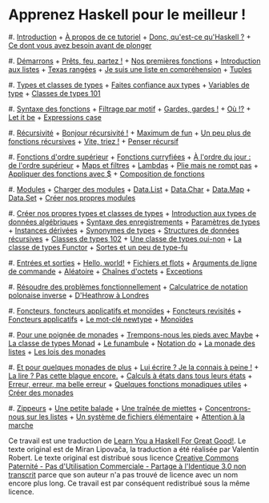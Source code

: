 Apprenez Haskell pour le meilleur !
===================================

#. [Introduction](introduction)
    + [À propos de ce tutoriel](introduction#a-propos-de-ce-tutoriel)
    + [Donc, qu'est-ce qu'Haskell ?](introduction#donc-qu-est-ce-qu-haskell)
    + [Ce dont vous avez besoin avant de plonger](introduction#ce-dont-vous-avez-besoin-avant-de-plonger)

#. [Démarrons](demarrons)
    + [Prêts, feu, partez !](demarrons#prets-feu-partez)
    + [Nos premières fonctions](demarrons#nos-premieres-fonctions)
    + [Introduction aux listes](demarrons#introduction-aux-listes)
    + [Texas rangées](demarrons#texas-rangees)
    + [Je suis une liste en compréhension](demarrons#je-suis-une-liste-en-comprehension)
    + [Tuples](demarrons#tuples)

#. [Types et classes de types](types-et-classes-de-types)
    + [Faites confiance aux types](types-et-classes-de-types#faites-confiance-aux-types)
    + [Variables de type](types-et-classes-de-types#variables-de-type)
    + [Classes de types 101](types-et-classes-de-types#classes-de-types-101)

#. [Syntaxe des fonctions](syntaxe-des-fonctions)
    + [Filtrage par motif](syntaxe-des-fonctions#filtrage-par-motif)
    + [Gardes, gardes !](syntaxe-des-fonctions#gardes-gardes)
    + [Où !?](syntaxe-des-fonctions#ou)
    + [Let it be](syntaxe-des-fonctions#let-it-be)
    + [Expressions case](syntaxe-des-fonctions#expressions-case)

#. [Récursivité](recursivite)
    + [Bonjour récursivité !](recursivite#bonjour-recursivite)
    + [Maximum de fun](recursivite#maximum-de-fun)
    + [Un peu plus de fonctions récursives](recursivite#un-peu-plus-de-fonctions-recursives)
    + [Vite, triez !](recursivite#vite-triez)
    + [Penser récursif](recursivite#penser-recursif)

#. [Fonctions d'ordre supérieur](fonctions-d-ordre-superieur)
    + [Fonctions curryfiées](fonctions-d-ordre-superieur#fonctions-curryfiees)
    + [À l'ordre du jour : de l'ordre supérieur](fonctions-d-ordre-superieur#a-l-ordre-du-jour-de-l-ordre-superieur)
    + [Maps et filtres](fonctions-d-ordre-superieur#maps-et-filtres)
    + [Lambdas](fonctions-d-ordre-superieur#lambdas)
    + [Plie mais ne rompt pas](fonctions-d-ordre-superieur#plie-mais-ne-rompt-pas)
    + [Appliquer des fonctions avec $](fonctions-d-ordre-superieur#appliquer-des-fonctions)
    + [Composition de fonctions](fonctions-d-ordre-superieur#composition-de-fonctions)

#. [Modules](modules)
    + [Charger des modules](modules#charger-des-modules)
    + [Data.List](modules#data-list)
    + [Data.Char](modules#data-char)
    + [Data.Map](modules#data-map)
    + [Data.Set](modules#data-set)
    + [Créer nos propres modules](modules#creer-nos-propres-modules)

#. [Créer nos propres types et classes de types](creer-nos-propres-types-et-classes-de-types)
    + [Introduction aux types de données algébriques](creer-nos-propres-types-et-classes-de-types#introduction-aux-types-de-donnees-algebriques)
    + [Syntaxe des enregistrements](creer-nos-propres-types-et-classes-de-types#syntaxe-des-enregistrements)
    + [Paramètres de types](creer-nos-propres-types-et-classes-de-types#parametres-de-types)
    + [Instances dérivées](creer-nos-propres-types-et-classes-de-types#instances-derivees)
    + [Synonymes de types](creer-nos-propres-types-et-classes-de-types#synonymes-de-types)
    + [Structures de données récursives](creer-nos-propres-types-et-classes-de-types#structures-de-donnees-recursives)
    + [Classes de types 102](creer-nos-propres-types-et-classes-de-types#classes-de-types-102)
    + [Une classe de types oui-non](creer-nos-propres-types-et-classes-de-types#une-classe-de-types-oui-non)
    + [La classe de types Functor](creer-nos-propres-types-et-classes-de-types#la-classe-de-types-functor)
    + [Sortes et un peu de type-fu](creer-nos-propres-types-et-classes-de-types#sortes-et-un-peu-de-type-fu)

#. [Entrées et sorties](entrees-et-sorties)
    + [Hello, world!](entrees-et-sorties#hello-world)
    + [Fichiers et flots](entrees-et-sorties#fichiers-et-flots)
    + [Arguments de ligne de commande](entrees-et-sorties#arguments-de-ligne-de-commande)
    + [Aléatoire](entrees-et-sorties#aleatoire)
    + [Chaînes d'octets](entrees-et-sorties#chaines-d-octets)
    + [Exceptions](entrees-et-sorties#exceptions)

#. [Résoudre des problèmes fonctionnellement](resoudre-des-problemes-fonctionnellement)
    + [Calculatrice de notation polonaise inverse](resoudre-des-problemes-fonctionnellement#calculatrice-de-notation-polonaise-inverse)
    + [D'Heathrow à Londres](resoudre-des-problemes-fonctionnellement#d-heathrow-a-londres)

#. [Foncteurs, foncteurs applicatifs et monoïdes](foncteurs-foncteurs-applicatifs-et-monoides)
    + [Foncteurs revisités](foncteurs-foncteurs-applicatifs-et-monoides#foncteurs-revisites)
    + [Foncteurs applicatifs](foncteurs-foncteurs-applicatifs-et-monoides#foncteurs-applicatifs)
    + [Le mot-clé newtype](foncteurs-foncteurs-applicatifs-et-monoides#le-mot-cle-newtype)
    + [Monoïdes](foncteurs-foncteurs-applicatifs-et-monoides#monoides)

#. [Pour une poignée de monades](pour-une-poignee-de-monades)
    + [Trempons-nous les pieds avec Maybe](pour-une-poignee-de-monades#trempons-nous-les-pieds-avec-maybe)
    + [La classe de types Monad](pour-une-poignee-de-monades#la-classe-de-types-monad)
    + [Le funambule](pour-une-poignee-de-monades#le-funambule)
    + [Notation do](pour-une-poignee-de-monades#notation-do)
    + [La monade des listes](pour-une-poignee-de-monades#la-monade-des-listes)
    + [Les lois des monades](pour-une-poignee-de-monades#les-lois-des-monades)

#. [Et pour quelques monades de plus](et-pour-quelques-monades-de-plus)
    + [Lui écrire ? Je la connais à peine !](et-pour-quelques-monades-de-plus#lui-ecrire-je-la-connais-a-peine)
    + [La lire ? Pas cette blague encore.](et-pour-quelques-monades-de-plus#la-lire-pas-cette-blague-encore)
    + [Calculs à états dans tous leurs états](et-pour-quelques-monades-de-plus#calculs-a-etats-dans-tous-leurs-etats)
    + [Erreur, erreur, ma belle erreur](et-pour-quelques-monades-de-plus#erreur-erreur-ma-belle-erreur)
    + [Quelques fonctions monadiques utiles](et-pour-quelques-monades-de-plus#quelques-fonctions-monadiques-utiles)
    + [Créer des monades](et-pour-quelques-monades-de-plus#creer-des-monades)

#. [Zippeurs](zippeurs)
    + [Une petite balade](zippeurs#une-petite-balade)
    + [Une traînée de miettes](zippeurs#une-trainee-de-miettes)
    + [Concentrons-nous sur les listes](zippeurs#concentrons-nous-sur-les-listes)
    + [Un système de fichiers élémentaire](zippeurs#un-systeme-de-fichiers-elementaire)
    + [Attention à la marche](zippeurs#attention-a-la-marche)

Ce travail est une traduction de [Learn You a Haskell For Great
Good!](http://learnyouahaskell.com/). Le texte original est de Miran Lipovača,
la traduction a été réalisée par Valentin Robert. Le texte original est
distribué sous licence [Creative Commons Paternité - Pas d'Utilisation
Commerciale - Partage à l'Identique 3.0 non
transcrit](http://creativecommons.org/licenses/by-nc-sa/3.0/deed.fr) parce que
son auteur n'a pas trouvé de licence avec un nom encore plus long. Ce travail
est par conséquent redistribué sous la même licence.
